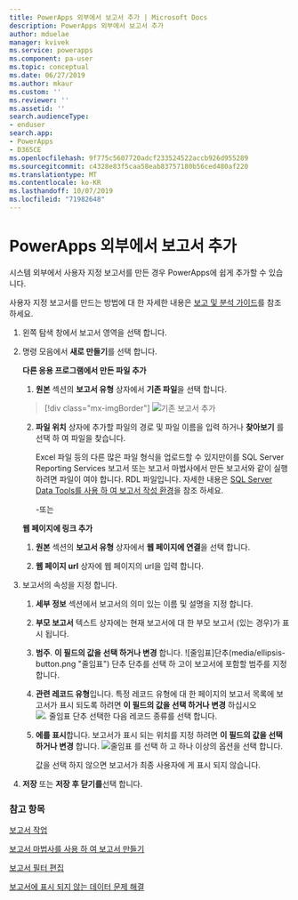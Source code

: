 ```yaml
---
title: PowerApps 외부에서 보고서 추가 | Microsoft Docs
description: PowerApps 외부에서 보고서 추가
author: mduelae
manager: kvivek
ms.service: powerapps
ms.component: pa-user
ms.topic: conceptual
ms.date: 06/27/2019
ms.author: mkaur
ms.custom: ''
ms.reviewer: ''
ms.assetid: ''
search.audienceType:
- enduser
search.app:
- PowerApps
- D365CE
ms.openlocfilehash: 9f775c5607720adcf233524522accb926d955289
ms.sourcegitcommit: c4328e83f5caa58eab83757180b56ced480af220
ms.translationtype: MT
ms.contentlocale: ko-KR
ms.lasthandoff: 10/07/2019
ms.locfileid: "71982648"
---
```

# <a name="add-a-report-from-outside-powerapps"></a>PowerApps 외부에서 보고서 추가

시스템 외부에서 사용자 지정 보고서를 만든 경우 PowerApps에 쉽게 추가할 수 있습니다.

사용자 지정 보고서를 만드는 방법에 대 한 자세한 내용은 [보고 및 분석 가이드](https://docs.microsoft.com/dynamics365/customer-engagement/analytics/get-started-writing-reports)를 참조 하세요.

1. 왼쪽 탐색 창에서 보고서 영역을 선택 합니다. 
2. 명령 모음에서 **새로 만들기**를 선택 합니다.
  
   **다른 응용 프로그램에서 만든 파일 추가**  
  
   1. **원본** 섹션의 **보고서 유형** 상자에서 **기존 파일**을 선택 합니다.  
   
     > [!div class="mx-imgBorder"]
     > ![기존 보고서 추가](media/add_existing_report.png "기존 보고서 추가")
  
   2. **파일 위치** 상자에 추가할 파일의 경로 및 파일 이름을 입력 하거나 **찾아보기** 를 선택 하 여 파일을 찾습니다. 
   
      Excel 파일 등의 다른 많은 파일 형식을 업로드할 수 있지만이를 SQL Server Reporting Services 보고서 또는 보고서 마법사에서 만든 보고서와 같이 실행 하려면 파일이 여야 합니다. RDL 파일입니다. 자세한 내용은 [SQL Server Data Tools를 사용 하 여 보고서 작성 환경](https://docs.microsoft.com/dynamics365/customer-engagement/analytics/report-writing-environment-using-sql-server-data-tools)을 참조 하세요.
  
      -또는  
  
   **웹 페이지에 링크 추가**  
  
   1.  **원본** 섹션의 **보고서 유형** 상자에서 **웹 페이지에 연결**을 선택 합니다.  
  
   2.  **웹 페이지 url** 상자에 웹 페이지의 url을 입력 합니다.  
  
3. 보고서의 속성을 지정 합니다.
  
   1.  **세부 정보** 섹션에서 보고서의 의미 있는 이름 및 설명을 지정 합니다.  
  
   2.  **부모 보고서** 텍스트 상자에는 현재 보고서에 대 한 부모 보고서 (있는 경우)가 표시 됩니다.  
  
   3. **범주**. **이 필드의 값을 선택 하거나 변경** 합니다. ![줄임표]단추(media/ellipsis-button.png "줄임표") 단추 단추를 선택 하 고이 보고서에 포함할 범주를 지정 합니다.  
  
   4. **관련 레코드 유형**입니다. 특정 레코드 유형에 대 한 페이지의 보고서 목록에 보고서가 표시 되도록 하려면 **이 필드의 값을 선택 하거나 변경** 하십시오 ![. 줄임표 단추](media/ellipsis-button.png "단추를") 선택한 다음 레코드 종류를 선택 합니다.  
  
   5. **에를 표시**합니다. 보고서가 표시 되는 위치를 지정 하려면 **이 필드의 값을 선택 하거나 변경** 합니다. ![줄임표](media/ellipsis-button.png "단추 단추") 를 선택 하 고 하나 이상의 옵션을 선택 합니다.  
  
        값을 선택 하지 않으면 보고서가 최종 사용자에 게 표시 되지 않습니다.  
  
4. **저장** 또는 **저장 후 닫기를**선택 합니다.  




### <a name="see-also"></a>참고 항목
[보고서 작업](work-with-reports.md) 

[보고서 마법사를 사용 하 여 보고서 만들기](create-report-with-wizard.md)

[보고서 필터 편집](edit-report-filter.md)

[보고서에 표시 되지 않는 데이터 문제 해결](troubleshoot-reports.md)
